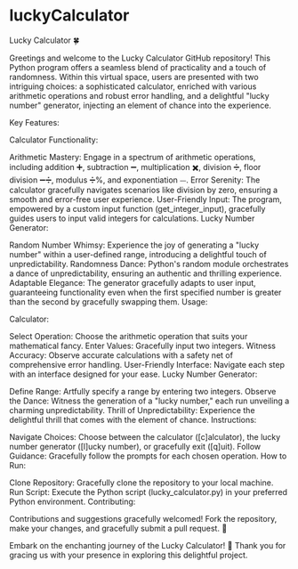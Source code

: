 # luckyCalculator
Lucky Calculator 🍀

Greetings and welcome to the Lucky Calculator GitHub repository! This Python program offers a seamless blend of practicality and a touch of randomness. Within this virtual space, users are presented with two intriguing choices: a sophisticated calculator, enriched with various arithmetic operations and robust error handling, and a delightful "lucky number" generator, injecting an element of chance into the experience.

Key Features:

Calculator Functionality:

Arithmetic Mastery: Engage in a spectrum of arithmetic operations, including addition ➕, subtraction ➖, multiplication ✖️, division ➗, floor division ➖➗, modulus ➗%, and exponentiation ⏤.
Error Serenity: The calculator gracefully navigates scenarios like division by zero, ensuring a smooth and error-free user experience.
User-Friendly Input: The program, empowered by a custom input function (get_integer_input), gracefully guides users to input valid integers for calculations.
Lucky Number Generator:

Random Number Whimsy: Experience the joy of generating a "lucky number" within a user-defined range, introducing a delightful touch of unpredictability.
Randomness Dance: Python's random module orchestrates a dance of unpredictability, ensuring an authentic and thrilling experience.
Adaptable Elegance: The generator gracefully adapts to user input, guaranteeing functionality even when the first specified number is greater than the second by gracefully swapping them.
Usage:

Calculator:

Select Operation: Choose the arithmetic operation that suits your mathematical fancy.
Enter Values: Gracefully input two integers.
Witness Accuracy: Observe accurate calculations with a safety net of comprehensive error handling.
User-Friendly Interface: Navigate each step with an interface designed for your ease.
Lucky Number Generator:

Define Range: Artfully specify a range by entering two integers.
Observe the Dance: Witness the generation of a "lucky number," each run unveiling a charming unpredictability.
Thrill of Unpredictability: Experience the delightful thrill that comes with the element of chance.
Instructions:

Navigate Choices: Choose between the calculator ([c]alculator), the lucky number generator ([l]ucky number), or gracefully exit ([q]uit).
Follow Guidance: Gracefully follow the prompts for each chosen operation.
How to Run:

Clone Repository: Gracefully clone the repository to your local machine.
Run Script: Execute the Python script (lucky_calculator.py) in your preferred Python environment.
Contributing:

Contributions and suggestions gracefully welcomed! Fork the repository, make your changes, and gracefully submit a pull request. 🚀

Embark on the enchanting journey of the Lucky Calculator! 🌟 Thank you for gracing us with your presence in exploring this delightful project.





